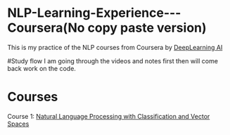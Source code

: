 # NLP-Learning-Experience---Coursera(No copy paste version) 

This is my practice of the NLP courses from Coursera by [DeepLearning AI](https://www.deeplearning.ai/)

#Study flow 
I am going through the videos and notes first then will come back work on the code.

# Courses 

Course 1: [Natural Language Processing with Classification and Vector Spaces](https://www.coursera.org/learn/classification-vector-spaces-in-nlp)
